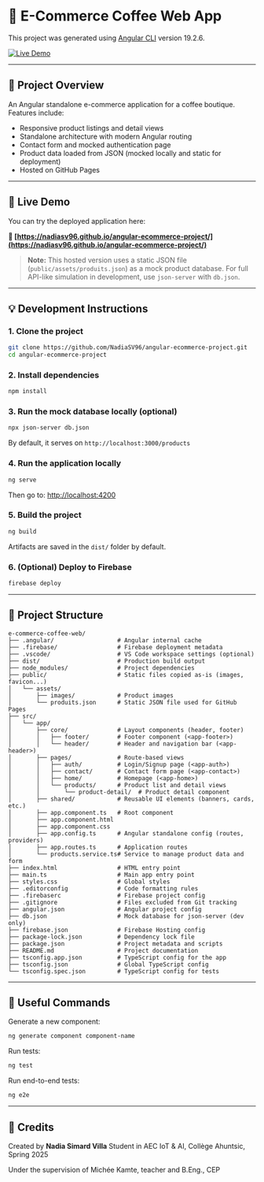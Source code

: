 # 🍵 E-Commerce Coffee Web App

This project was generated using [Angular CLI](https://github.com/angular/angular-cli) version 19.2.6.

[![Live Demo](https://img.shields.io/badge/🚀%20Live%20Demo-Click%20Here-green?style=for-the-badge)](https://nadiasv96.github.io/angular-ecommerce-project/)

---

## 📅 Project Overview

An Angular standalone e-commerce application for a coffee boutique. Features include:

* Responsive product listings and detail views
* Standalone architecture with modern Angular routing
* Contact form and mocked authentication page
* Product data loaded from JSON (mocked locally and static for deployment)
* Hosted on GitHub Pages

---

## 🚀 Live Demo

You can try the deployed application here:

**🔗 [https://nadiasv96.github.io/angular-ecommerce-project/](https://nadiasv96.github.io/angular-ecommerce-project/)**

> **Note:** This hosted version uses a static JSON file (`public/assets/produits.json`) as a mock product database.
> For full API-like simulation in development, use `json-server` with `db.json`.

---

## 💡 Development Instructions

### 1. Clone the project

```bash
git clone https://github.com/NadiaSV96/angular-ecommerce-project.git
cd angular-ecommerce-project
```

### 2. Install dependencies

```bash
npm install
```

### 3. Run the mock database locally (optional)

```bash
npx json-server db.json
```

By default, it serves on `http://localhost:3000/products`

### 4. Run the application locally

```bash
ng serve
```

Then go to: [http://localhost:4200](http://localhost:4200)

### 5. Build the project

```bash
ng build
```

Artifacts are saved in the `dist/` folder by default.

### 6. (Optional) Deploy to Firebase

```bash
firebase deploy
```

---

## 📂 Project Structure

```
e-commerce-coffee-web/
├── .angular/                  # Angular internal cache
├── .firebase/                 # Firebase deployment metadata
├── .vscode/                   # VS Code workspace settings (optional)
├── dist/                      # Production build output
├── node_modules/              # Project dependencies
├── public/                    # Static files copied as-is (images, favicon...)
│   └── assets/
│       ├── images/            # Product images
│       └── produits.json      # Static JSON file used for GitHub Pages
├── src/
│   └── app/
│       ├── core/              # Layout components (header, footer)
│       │   ├── footer/        # Footer component (<app-footer>)
│       │   └── header/        # Header and navigation bar (<app-header>)
│       ├── pages/             # Route-based views
│       │   ├── auth/          # Login/Signup page (<app-auth>)
│       │   ├── contact/       # Contact form page (<app-contact>)
│       │   ├── home/          # Homepage (<app-home>)
│       │   └── products/      # Product list and detail views
│       │       └── product-detail/  # Product detail component
│       ├── shared/            # Reusable UI elements (banners, cards, etc.)
│       ├── app.component.ts   # Root component
│       ├── app.component.html
│       ├── app.component.css
│       ├── app.config.ts      # Angular standalone config (routes, providers)
│       ├── app.routes.ts      # Application routes
│       └── products.service.ts# Service to manage product data and form
├── index.html                 # HTML entry point
├── main.ts                    # Main app entry point
├── styles.css                 # Global styles
├── .editorconfig              # Code formatting rules
├── .firebaserc                # Firebase project config
├── .gitignore                 # Files excluded from Git tracking
├── angular.json               # Angular project config
├── db.json                    # Mock database for json-server (dev only)
├── firebase.json              # Firebase Hosting config
├── package-lock.json          # Dependency lock file
├── package.json               # Project metadata and scripts
├── README.md                  # Project documentation
├── tsconfig.app.json          # TypeScript config for the app
├── tsconfig.json              # Global TypeScript config
└── tsconfig.spec.json         # TypeScript config for tests
```

---

## 🔧 Useful Commands

Generate a new component:

```bash
ng generate component component-name
```

Run tests:

```bash
ng test
```

Run end-to-end tests:

```bash
ng e2e
```

---

## 📄 Credits

Created by **Nadia Simard Villa**
Student in AEC IoT & AI, Collège Ahuntsic, Spring 2025

Under the supervision of Michée Kamte, teacher and B.Eng., CEP


